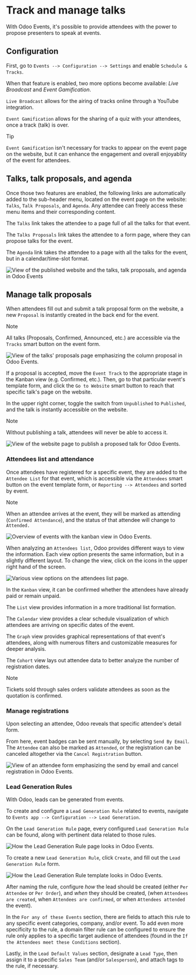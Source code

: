 # Track and manage talks

With Odoo Events, it's possible to provide attendees with the power to
propose presenters to speak at events.

## Configuration

First, go to `Events --> Configuration --> Settings` and enable
`Schedule &
Tracks`.

When that feature is enabled, two more options become available: *Live
Broadcast* and *Event Gamification*.

`Live Broadcast` allows for the airing of tracks online through a
YouTube integration.

`Event Gamification` allows for the sharing of a quiz with your
attendees, once a track (talk) is over.

> [!TIP]
> `Event Gamification` isn't necessary for tracks to appear on the event
> page on the website, but it can enhance the engagement and overall
> enjoyablity of the event for attendees.

## Talks, talk proposals, and agenda

Once those two features are enabled, the following links are
automatically added to the sub-header menu, located on the event page on
the website: `Talks`, `Talk Proposals`, and `Agenda`. Any attendee can
freely access these menu items and their corresponding content.

The `Talks` link takes the attendee to a page full of all the talks for
that event.

The `Talks Proposals` link takes the attendee to a form page, where they
can propose talks for the event.

The `Agenda` link takes the attendee to a page with all the talks for
the event, but in a calendar/time-slot format.

<img src="track_manage_talks/events-talk-proposal-header.png"
class="align-center"
alt="View of the published website and the talks, talk proposals, and agenda in Odoo Events" />

## Manage talk proposals

When attendees fill out and submit a talk proposal form on the website,
a new `Proposal` is instantly created in the back end for the event.

> [!NOTE]
> All talks (Proposals, Confirmed, Announced, etc.) are accessible via
> the `Tracks` smart button on the event form.

<img src="track_manage_talks/events-tracks-kanban.png"
class="align-center"
alt="View of the talks&#39; proposals page emphasizing the column proposal in Odoo Events." />

If a proposal is accepted, move the `Event Track` to the appropriate
stage in the Kanban view (e.g. <span class="title-ref">Confirmed</span>,
etc.). Then, go to that particular event's template form, and click the
`Go to Website` smart button to reach that specific talk's page on the
website.

In the upper right corner, toggle the switch from `Unpublished` to
`Published`, and the talk is instantly accessible on the website.

> [!NOTE]
> Without publishing a talk, attendees will never be able to access it.

<img src="track_manage_talks/events-tracks-publish.png"
class="align-center"
alt="View of the website page to publish a proposed talk for Odoo Events." />

### Attendees list and attendance

Once attendees have registered for a specific event, they are added to
the `Attendee List` for that event, which is accessible via the
`Attendees` smart button on the event template form, or
`Reporting --> Attendees` and sorted by event.

> [!NOTE]
> When an attendee arrives at the event, they will be marked as
> attending (`Confirmed
> Attendance`), and the status of that attendee will change to
> `Attended.`

<img src="track_manage_talks/events-attendees-smartbutton.png"
class="align-center"
alt="Overview of events with the kanban view in Odoo Events." />

When analyzing an `Attendees list`, Odoo provides different ways to view
the information. Each view option presents the same information, but in
a slightly different layout. To change the view, click on the icons in
the upper right hand of the screen.

<img src="track_manage_talks/events-attendees-view-options.png"
class="align-center"
alt="Various view options on the attendees list page." />

In the `Kanban` view, it can be confirmed whether the attendees have
already paid or remain unpaid.

The `List` view provides information in a more traditional list
formation.

The `Calendar` view provides a clear schedule visualization of which
attendees are arriving on specific dates of the event.

The `Graph` view provides graphical representations of that event's
attendees, along with numerous filters and customizable measures for
deeper analysis.

The `Cohort` view lays out attendee data to better analyze the number of
registration dates.

> [!NOTE]
> Tickets sold through sales orders validate attendees as soon as the
> quotation is confirmed.

### Manage registrations

Upon selecting an attendee, Odoo reveals that specific attendee's detail
form.

From here, event badges can be sent manually, by selecting
`Send By Email`. The `Attendee` can also be marked as `Attended`, or the
registration can be canceled altogether via the `Cancel Registration`
button.

<img src="track_manage_talks/events-send-email-button.png"
class="align-center"
alt="View of an attendee form emphasizing the send by email and cancel registration in Odoo
Events." />

### Lead Generation Rules

With Odoo, leads can be generated from events.

To create and configure a `Lead Generation Rule` related to events,
navigate to `Events app --> Configuration --> Lead Generation`.

On the `Lead Generation Rule` page, every configured
`Lead Generation Rule` can be found, along with pertinent data related
to those rules.

<img src="track_manage_talks/events-lead-generation-rule-page.png"
class="align-center"
alt="How the Lead Generation Rule page looks in Odoo Events." />

To create a new `Lead Generation Rule`, click `Create`, and fill out the
`Lead Generation Rule` form.

<img src="track_manage_talks/events-lead-generation-rule-template.png"
class="align-center"
alt="How the Lead Generation Rule template looks in Odoo Events." />

After naming the rule, configure *how* the lead should be created
(either `Per Attendee` or `Per Order`), and *when* they should be
created, (when `Attendees are created`, when `Attendees are confirmed`,
or when `Attendees attended` the event).

In the `For any of these Events` section, there are fields to attach
this rule to any specific event categories, company, and/or event. To
add even more specificity to the rule, a domain filter rule can be
configured to ensure the rule only applies to a specific target audience
of attendees (found in the `If the Attendees meet these Conditions`
section).

Lastly, in the `Lead Default Values` section, designate a `Lead Type`,
then assign it to a specific `Sales Team` (and/or `Salesperson`), and
attach tags to the rule, if necessary.
